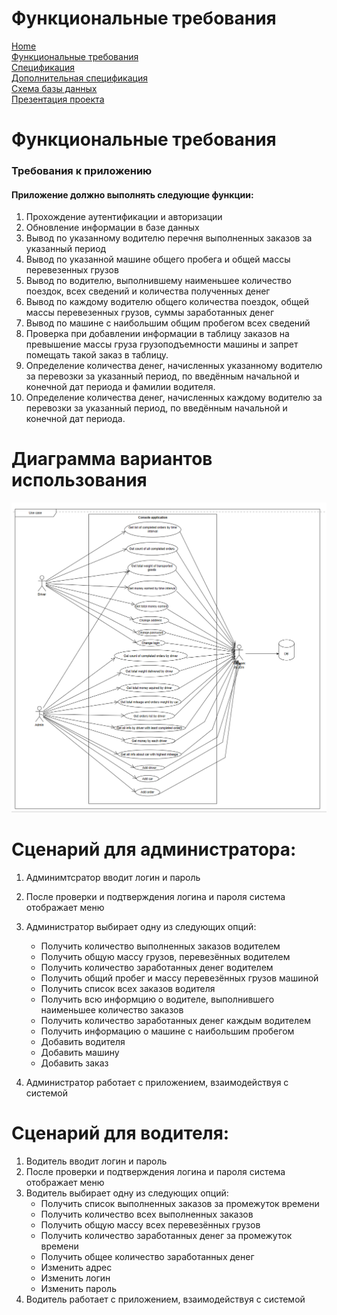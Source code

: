 # Функциональные требования

[Home](../index.md)    
[Функциональные требования](../pages/functionalRequirements.md)  
[Спецификация](../pages/specification.md)  
[Дополнительная спецификация](../pages/dopSpecification.md)   
[Схема базы данных](../pages/databaseSchema.md)  
[Презентация проекта](../pages/projectPresentation.md)          

# Функциональные требования

### Требования к приложению

#### Приложение должно выполнять следующие функции:
1. Прохождение аутентификации и авторизации
2. Обновление информации в базе данных
3. Вывод по указанному водителю перечня выполненных заказов за указанный период
4. Вывод по указанной машине общего пробега и общей массы перевезенных грузов
5. Вывод по водителю, выполнившему наименьшее количество поездок, всех сведений и количества полученных денег
6. Вывод по каждому водителю общего количества поездок, общей массы перевезенных грузов, суммы заработанных денег
7. Вывод по машине с наибольшим общим пробегом всех сведений
8. Проверка при добавлении информации в таблицу заказов на превышение массы груза грузоподъемности машины и запрет помещать такой заказ в таблицу.
9. Определение количества денег, начисленных указанному водителю за перевозки за указанный период, по введённым начальной и конечной дат периода и фамилии водителя.
10. Определение количества денег, начисленных каждому водителю за перевозки за указанный период, по введённым начальной и конечной дат периода.

# Диаграмма вариантов использования
![use_case](https://github.com/fpmi-tp2024/tpmp-rvn-lab5-libra/blob/6ed8aa7117b954beda18f5ad4e92710aa1b4f257/UML%20diagrams/use_case.png?raw=true)

# Сценарий для администратора:

1. Админимтсратор вводит логин и пароль
2. После проверки и подтверждения логина и пароля система отображает меню
3. Администратор выбирает одну из следующих опций:
    * Получить количество выполненных заказов водителем
    * Получить общую массу грузов, перевезённых водителем
    * Получить количество заработанных денег водителем
    * Получить общий пробег и массу перевезённых грузов машиной
    * Получить список всех заказов водителя
    * Получить всю информцию о водителе, выполнившего наименьшее количество заказов
    * Получить количество заработанных денег каждым водителем
    * Получить информацию о машине с наибольшим пробегом
    * Добавить водителя
    * Добавить машину
    * Добавить заказ

4. Администратор работает с приложением, взаимодействуя с системой

# Сценарий для водителя:
1. Водитель вводит логин и пароль
2. После проверки и подтверждения логина и пароля система отображает меню
3. Водитель выбирает одну из следующих опций:
    * Получить список выполненных заказов за промежуток времени
    * Получить количество всех выполненных заказов
    * Получить общую массу всех перевезённых грузов
    * Получить количество заработанных денег за промежуток времени
    * Получить общее количество заработанных денег
    * Изменить адрес
    * Изменить логин
    * Изменить пароль
4. Водитель работает с приложением, взаимодействуя с системой
